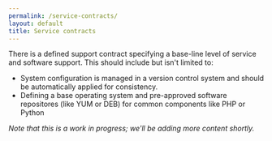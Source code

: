 ```yaml
---
permalink: /service-contracts/
layout: default
title: Service contracts
---
```

<a name="service-contract"></a>
There is a defined support contract specifying a base-line level of service and software support.
This should include but isn't limited to:

* System configuration is managed in a version control system and should be automatically applied for consistency.
* Defining a base operating system and pre-approved software repositores (like YUM or DEB) for common components like PHP or Python

_Note that this is a work in progress; we'll be adding more content
shortly._
